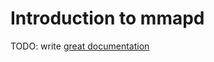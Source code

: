 # Introduction to mmapd

TODO: write [great documentation](http://jacobian.org/writing/what-to-write/)
